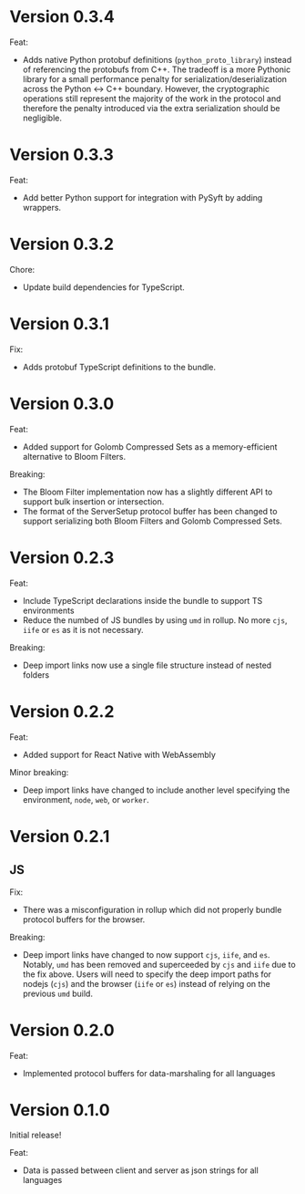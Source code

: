 # Version 0.3.4

Feat:

- Adds native Python protobuf definitions (`python_proto_library`) instead of referencing the protobufs from C++. The tradeoff is a more Pythonic library for a small performance penalty for serialization/deserialization across the Python <-> C++ boundary. However, the cryptographic operations still represent the majority of the work in the protocol and therefore the penalty introduced via the extra serialization should be negligible.

# Version 0.3.3

Feat:

- Add better Python support for integration with PySyft by adding wrappers.

# Version 0.3.2

Chore:

- Update build dependencies for TypeScript.

# Version 0.3.1

Fix:

- Adds protobuf TypeScript definitions to the bundle.

# Version 0.3.0

Feat:

- Added support for Golomb Compressed Sets as a memory-efficient alternative to Bloom Filters.

Breaking:

- The Bloom Filter implementation now has a slightly different API to support bulk insertion or intersection.
- The format of the ServerSetup protocol buffer has been changed to support serializing both Bloom Filters and Golomb Compressed Sets.

# Version 0.2.3

Feat:

- Include TypeScript declarations inside the bundle to support TS environments
- Reduce the numbed of JS bundles by using `umd` in rollup. No more `cjs`, `iife` or `es` as it is not necessary.

Breaking:

- Deep import links now use a single file structure instead of nested folders

# Version 0.2.2

Feat:

- Added support for React Native with WebAssembly

Minor breaking:

- Deep import links have changed to include another level specifying the environment, `node`, `web`, or `worker`.

# Version 0.2.1

## JS

Fix:

- There was a misconfiguration in rollup which did not properly bundle protocol buffers for the browser.

Breaking:

- Deep import links have changed to now support `cjs`, `iife`, and `es`. Notably, `umd` has been removed and superceeded by `cjs` and `iife` due to the fix above. Users will need to specify the deep import paths for nodejs (`cjs`) and the browser (`iife` or `es`) instead of relying on the previous `umd` build.

# Version 0.2.0

Feat:

- Implemented protocol buffers for data-marshaling for all languages

# Version 0.1.0

Initial release!

Feat:

- Data is passed between client and server as json strings for all languages

